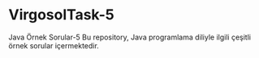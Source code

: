 # VirgosolTask-5

Java Örnek Sorular-5
Bu repository, Java programlama diliyle ilgili çeşitli örnek sorular içermektedir.
